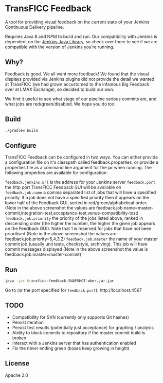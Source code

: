 # TransFICC Feedback

A tool for providing visual feedback on the current state of your Jenkins Continuous Delivery pipeline.

Requires Java 8 and NPM to build and run. Our compatibility with Jenkins is dependent on the [Jenkins Java Library], so check over there to see if we are compatible with the version of Jenkins you're running.

## Why?

Feedback is good. We all want more feedback! We found that the visual displays provided via Jenkins plugins did not provide the detail we wanted at TransFICC (we had grown accustomed to the infamous Big Feedback over at LMAX Exchange), so decided to build our own.

We find it useful to see what stage of our pipeline various commits are, and what jobs are red/green/disabled.  We hope you do too.

## Build

```sh
./gradlew build
```

## Configure

TransFICC Feedback can be configured in two ways. You can either provide a configuration file on it's classpath called feedback.properties, or provide a properties file as a command line argument
for the jar when running. The following properties are available for configuration:


``feedback.jenkins.url`` is the address for your Jenkins server
``feedback.port`` the http port TransFICC Feedback GUI will be available on
``feedback.job.name`` a comma separated list of jobs that will have a specified priority. If a job does not have a specified priority then it appears on the lower half of the Feedback GUI, sorted in red/green/alphabetical order. (Note in the above screenshot the values are feedback.job.name=master-commit,integration-test,acceptance-test,venue-compatibility-test)
``feedback.job.priority`` the priority of the jobs listed above, ranked in descending order (the higher the number, the higher the given job appears on the Feedback GUI). Note that 1 is reserved for jobs that have not been prioritised (Note in the above screenshot the values are feedback.job.priority=5,4,3,2)
``feedback.job.master`` the name of your master commit job (usually unit tests, checkstyle, archiving). This job will have commit messages displayed (Note in the above screenshot the value is feedback.job.master=master-commit)



## Run

```sh
java -jar transficc-feedback-SNAPSHOT-uber.jar.jar
```
Go to (or the port specified for ``feedback.port``):
http://localhost:4567

## TODO

- Compatibility for SVN (currently only supports Git hashes)
- Persist iteration
- Persist test results (potentially just acceptance) for graphing / analysis
- Ability to block commits to repository if the master commit build is broken
- Interact with a Jenkins server that has authentication enabled
- Fix the never ending green (boxes keep growing in height)

License
----

Apache 2.0

   [Jenkins Java Library]: <https://github.com/jenkinsci/java-client-api>